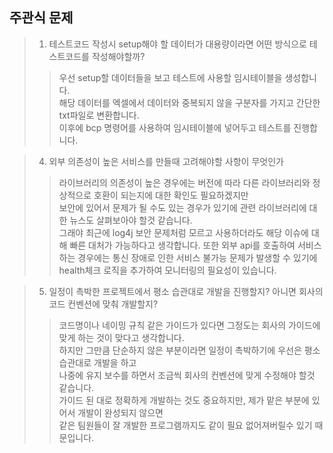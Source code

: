 ## 주관식 문제
>1. 테스트코드 작성시 setup해야 할 데이터가 대용량이라면 어떤 방식으로 테스트코드를 작성해야할까?
>>우선 setup할 데이터들을 보고 테스트에 사용할 임시테이블을 생성합니다.   
>>해당 데이터를 엑셀에서 데이터와 중복되지 않을 구분자를 가지고 간단한 txt파일로 변환합니다.   
>>이후에 bcp 명령어를 사용하여 임시테이블에 넣어두고 테스트를 진행합니다.


>4. 외부 의존성이 높은 서비스를 만들때 고려해야할 사항이 무엇인가
>>라이브러리의 의존성이 높은 경우에는 버전에 따라 다른 라이브러리와 정상적으로 호환이 되는지에 대한 확인도 필요하겠지만   
>>보안에 있어서 문제가 될 수도 있는 경우가 있기에 관련 라이브러리에 대한 뉴스도 살펴보아야 할것 같습니다.   
>>그래야 최근에 log4j 보안 문제처럼 모르고 사용하더라도 해당 이슈에 대해 빠른 대처가 가능하다고 생각합니다.
>>또한 외부 api를 호출하여 서비스하는 경우에는 통신 장애로 인한 서비스 불가능 문제가 발생할 수 있기에 health체크 로직을 추가하여 모니터링의 필요성이 있습니다.


>5. 일정이 촉박한 프로젝트에서 평소 습관대로 개발을 진행할지? 아니면 회사의 코드 컨벤션에 맞춰 개발할지?
>>코드명이나 네이밍 규칙 같은 가이드가 있다면 그정도는 회사의 가이드에 맞게 하는 것이 맞다고 생각합니다.   
>>하지만 그만큼 단순하지 않은 부분이라면 일정이 촉박하기에 우선은 평소 습관대로 개발을 하고   
>>나중에 유지 보수를 하면서 조금씩 회사의 컨벤션에 맞게 수정해야 할것 같습니다.   
>>가이드 된 대로 정확하게 개발하는 것도 중요하지만, 제가 맡은 부분에 있어서 개발이 완성되지 않으면   
>>같은 팀원들이 잘 개발한 프로그램까지도 같이 필요 없어져버릴수 있기 때문입니다.
